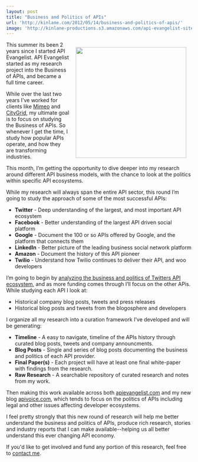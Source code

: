 ```yaml
---
layout: post
title: "Business and Politics of APIs"
url: 'http://kinlane.com/2012/05/14/business-and-politics-of-apis/'
image: 'http://kinlane-productions.s3.amazonaws.com/api-evangelist-site/blog/Tag-Cloud-Deep-Research-Twitter.png'
---
```


<img style="padding: 15px;" src="http://kinlane-productions.s3.amazonaws.com/api-voice/Tag-Cloud-Deep-Research-Twitter.png" alt="" width="300" align="right" />

This summer its been 2 years since I started API Evangelist. API Evangelist started as my research project into the Business of APIs, and became a full time career.

While over the last two years I’ve worked for clients like [Mimeo][1] and [CityGrid][2], my ultimate goal is to focus on studying the Business of APIs. So whenever I get the time, I study how popular APIs operate, and how they are transforming industries.

This month, I’m getting the opportunity to dive deeper into my research around different API business models, with the chance to look at the politics within specific API ecosystems.

While my research will always span the entire API sector, this round I’m going to study the approach of some of the most successful APIs:

  * **Twitter** \- Deep understanding of the largest, and most important API ecosystem
  * **Facebook** \- Better understanding of the largest API driven social platform
  * **Google** \- Document the 100 or so APIs offered by Google, and the platform that connects them
  * **LinkedIn** \- Better picture of the leading business social network platform
  * **Amazon** \- Document the history of this API pioneer
  * **Twilio** \- Understand how Twilio continues to deliver their API, and woo developers

I’m going to begin by [analyzing the business and politics of Twitters API ecosystem][3], and as more funding comes through I’ll focus on the other APis. While studying each API I look at:

  * Historical company blog posts, tweets and press releases
  * Historical blog posts and tweets from the blogosphere and developers

I organize all my research into a curation framework I’ve developed and will be generating:

  * **Timeline** \- A easy to navigate, timeline of the APIs history through curated blog posts, tweets and company announcments.
  * **Blog Posts** - Single and series of blog posts documenting the business and politics of each API provider.
  * **Final Paper(s)** \- Each project will have at least one final white-paper with findings from the research.
  * **Raw Research** \- A searchable repository of curated research and notes from my work.

Then making this work available across both [apievangelist.com][4] and my new blog [apivoice.com][5], which tends to focus on the politics of APIs including legal and other issues affecting developer ecosystems.

I feel pretty strongly that this new round of research will help me better understand the business and politics of APIs, produce rich research, stories and industry reports that I can make available--helping us all better understand this ever changing API economy.

If you'd like to get involved and fund any portion of this research, feel free to [contact me][6].

   [1]: http://developer.mimeo.com (Mimeo)
   [2]: http://developer.citygridmedia.com (CityGrid)
   [3]: http://apivoice.com/2012/05/06/the-business-and-politics-of-twitters-api/ (analyzing the business and politics of Twitters API ecosystem)
   [4]: http://apievangelist.com (apievangelist.com)
   [5]: http://apivoice.com (apivoice.com)
   [6]: /contact/ (Contact Me)
